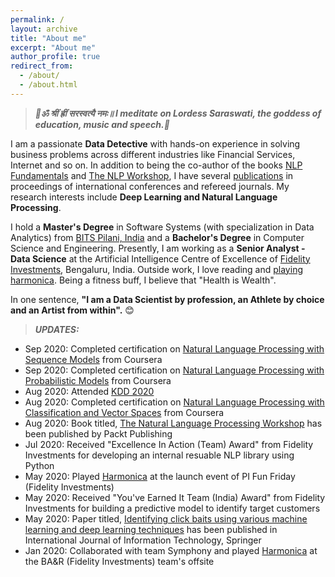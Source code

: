 ```yaml
---
permalink: /
layout: archive
title: "About me"
excerpt: "About me"
author_profile: true
redirect_from: 
  - /about/
  - /about.html
---
```

> **_🙏ॐ श्रीं ह्रीं सरस्वत्यै नमः॥ I meditate on Lordess Saraswati, the goddess of education, music and speech.🙏_**

I am a passionate **Data Detective** with hands-on experience in solving business problems across different industries like Financial Services, Internet and so on. In addition to being the co-author of the books [NLP Fundamentals](https://www.packtpub.com/in/big-data-and-business-intelligence/natural-language-processing-fundamentals) and [The NLP Workshop](https://www.packtpub.com/in/data/the-natural-language-processing-workshop-second-edition), I have several [publications](https://scholar.google.com/citations?user=7Jm4_McAAAAJ&hl=en) in proceedings of international conferences and refereed journals. My research interests include **Deep Learning and Natural Language Processing**.

I hold a **Master's Degree** in Software Systems (with specialization in Data Analytics) from [BITS Pilani, India](http://www.bits-pilani.ac.in/) and a **Bachelor's Degree** in Computer Science and Engineering. Presently, I am working as a **Senior Analyst - Data Science** at the Artificial Intelligence Centre of Excellence of [Fidelity Investments](https://www.fidelity.com/), Bengaluru, India. Outside work, I love reading and [playing harmonica](https://www.youtube.com/channel/UCDFFMnTn71JcYqXO3IpRUsw). Being a fitness buff, I believe that "Health is Wealth".

 In one sentence, **"I am a Data Scientist by profession, an Athlete by choice and an Artist from within".** 😊

> **_UPDATES:_** 
  * Sep 2020: Completed certification on [Natural Language Processing with Sequence Models](
https://www.coursera.org/account/accomplishments/certificate/WJ4JANLL23FY) from Coursera
  * Sep 2020: Completed certification on [Natural Language Processing with Probabilistic Models](https://www.coursera.org/account/accomplishments/certificate/D5VQ5Q8QH2CS) from Coursera
  * Aug 2020: Attended [KDD 2020](https://www.kdd.org/kdd2020/)
  * Aug 2020: Completed certification on [Natural Language Processing with Classification and Vector Spaces](https://www.coursera.org/account/accomplishments/certificate/MEGC5CUXA5JX) from Coursera
  * Aug 2020: Book titled, [The Natural Language Processing Workshop](https://www.packtpub.com/in/data/the-natural-language-processing-workshop-second-edition) has been published by Packt Publishing
  * Jul 2020: Received "Excellence In Action (Team) Award" from Fidelity Investments for developing an internal resuable NLP library using Python
  * May 2020: Played [Harmonica](https://youtu.be/ajFlw7rnfkI) at the launch event of PI Fun Friday (Fidelity Investments)
  * May 2020: Received "You've Earned It Team (India) Award" from Fidelity Investments for building a predictive model to identify target customers
  * May 2020: Paper titled, [Identifying click baits using various machine learning and deep learning techniques](https://doi.org/10.1007/s41870-020-00473-1) has been published in International Journal of Information Technology, Springer
  * Jan 2020: Collaborated with team Symphony and played [Harmonica](https://www.youtube.com/watch?v=6pQG9bb1QaM) at the BA&R (Fidelity Investments) team's offsite

